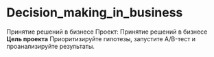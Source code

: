 # Decision_making_in_business
Принятие решений в бизнесе
Проект: Принятие решений в бизнесе
**Цель проекта**
Приоритизируйте гипотезы, запустите A/B-тест и проанализируйте результаты.
